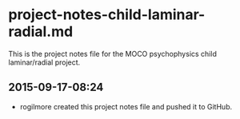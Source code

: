 # project-notes-child-laminar-radial.md

This is the project notes file for the MOCO psychophysics child laminar/radial project.

## 2015-09-17-08:24

- rogilmore created this project notes file and pushed it to GitHub.

